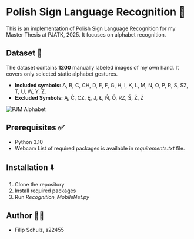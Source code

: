 # Polish Sign Language Recognition :open_hands:

This is an implementation of Polish Sign Language Recognition for my Master Thesis at PJATK, 2025.
It focuses on alphabet recognition.

## Dataset :scroll:

The dataset contains __1200__ manually labeled images of my own hand. It covers only selected static alphabet gestures.
* __Included symbols:__ A, B, C, CH, D, E, F, G, H, I, K, L, M, N, O, P, R, S, SZ, T, U, W, Y, Z.
* __Excluded Symbols:__ Ą, Ć, CZ, Ę, J, Ł, Ń, Ó, RZ, Ś, Ź, Ż

![PJM Alphabet](https://external-content.duckduckgo.com/iu/?u=https%3A%2F%2Fslo5.edu.pl%2Fwp-content%2Fuploads%2F2020%2F09%2Fpolski-alfabet-palcowy.png&f=1&nofb=1&ipt=7446a8cdcd9c8cc2a67fd838b9c3ce3e76e54a876bd2da94e26cbba2ef13bfa9 "Polish Sign Alphabet")

## Prerequisites :white_check_mark:
* Python 3.10
* Webcam
List of required packages is available in _requirements.txt_ file. 

## Installation :arrow_down:

1. Clone the repository 
2. Install required packages
3. Run _Recognition_MobileNet.py_

## Author :man_technologist:
* Filip Schulz, s22455

